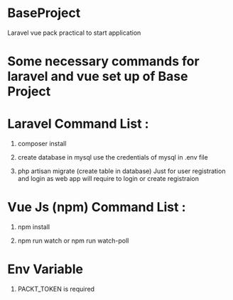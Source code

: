 # BaseProject
Laravel vue pack practical to start application

# Some necessary commands for laravel and vue set up of Base Project

# Laravel Command List : 

1) composer install

2) create database in mysql use the credentials of mysql in .env file

3) php artisan migrate (create table in database) Just for user registration and login as web app will require to login or create registraion

# Vue Js (npm) Command List : 

1) npm install

2) npm run watch or npm run watch-poll

# Env Variable 
1) PACKT_TOKEN is required

